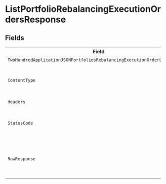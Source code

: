 # ListPortfolioRebalancingExecutionOrdersResponse


## Fields

| Field                                                                                                                                                                                                                          | Type                                                                                                                                                                                                                           | Required                                                                                                                                                                                                                       | Description                                                                                                                                                                                                                    |
| ------------------------------------------------------------------------------------------------------------------------------------------------------------------------------------------------------------------------------ | ------------------------------------------------------------------------------------------------------------------------------------------------------------------------------------------------------------------------------ | ------------------------------------------------------------------------------------------------------------------------------------------------------------------------------------------------------------------------------ | ------------------------------------------------------------------------------------------------------------------------------------------------------------------------------------------------------------------------------ |
| `TwoHundredApplicationJSONPortfoliosRebalancingExecutionOrderListResponse`                                                                                                                                                     | [*operations.ListPortfolioRebalancingExecutionOrdersPortfoliosRebalancingExecutionOrderListResponse](../../../pkg/models/operations/listportfoliorebalancingexecutionordersportfoliosrebalancingexecutionorderlistresponse.md) | :heavy_minus_sign:                                                                                                                                                                                                             | Portfolios                                                                                                                                                                                                                     |
| `ContentType`                                                                                                                                                                                                                  | *string*                                                                                                                                                                                                                       | :heavy_check_mark:                                                                                                                                                                                                             | HTTP response content type for this operation                                                                                                                                                                                  |
| `Headers`                                                                                                                                                                                                                      | map[string][]*string*                                                                                                                                                                                                          | :heavy_check_mark:                                                                                                                                                                                                             | N/A                                                                                                                                                                                                                            |
| `StatusCode`                                                                                                                                                                                                                   | *int*                                                                                                                                                                                                                          | :heavy_check_mark:                                                                                                                                                                                                             | HTTP response status code for this operation                                                                                                                                                                                   |
| `RawResponse`                                                                                                                                                                                                                  | [*http.Response](https://pkg.go.dev/net/http#Response)                                                                                                                                                                         | :heavy_check_mark:                                                                                                                                                                                                             | Raw HTTP response; suitable for custom response parsing                                                                                                                                                                        |